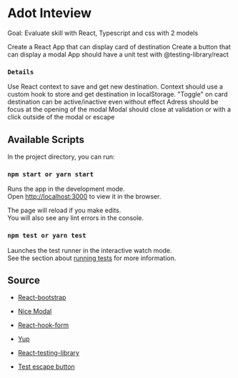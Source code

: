 # Adot Inteview

Goal: Evaluate skill with React, Typescript and css with 2 models

Create a React App that can display card of destination
Create a button that can display a modal
App should have a unit test with @testing-library/react

### `Details`

Use React context to save and get new destination.
Context should use a custom hook to store and get destination in localStorage.
"Toggle" on card destination can be active/inactive even without effect
Adress should be focus at the opening of the modal
Modal should close at validation or with a click outside of the modal or escape   

## Available Scripts

In the project directory, you can run:

### `npm start or yarn start`

Runs the app in the development mode.\
Open [http://localhost:3000](http://localhost:3000) to view it in the browser.

The page will reload if you make edits.\
You will also see any lint errors in the console.

### `npm test or yarn test`

Launches the test runner in the interactive watch mode.\
See the section about [running tests](https://facebook.github.io/create-react-app/docs/running-tests) for more information.

## Source

- [React-bootstrap](https://react-bootstrap.github.io/components/modal/)

- [Nice Modal](https://www.npmjs.com/package/@ebay/nice-modal-react)

- [React-hook-form](https://react-hook-form.com/)

- [Yup](https://www.npmjs.com/package/yup)

- [React-testing-library](https://testing-library.com/docs/react-testing-library/setup/)

- [Test escape button](https://www.toptal.com/developers/keycode/for/escape)




